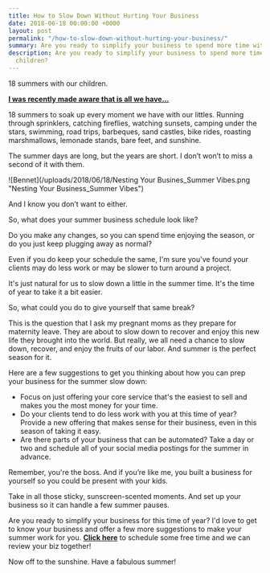 ```yaml
---
title: How to Slow Down Without Hurting Your Business
date: 2018-06-18 00:00:00 +0000
layout: post
permalink: "/how-to-slow-down-without-hurting-your-business/"
summary: Are you ready to simplify your business to spend more time with your children?
description: Are you ready to simplify your business to spend more time with your
  children?
---
```

18 summers with our children.

[**I was recently made aware that is all we have...**](https://www.mother.ly/life/we-only-have-18-summers-together-my-baby "Motherly - We only have 18 Summers Together")

18 summers to soak up every moment we have with our littles. Running through sprinklers, catching fireflies, watching sunsets, camping under the stars, swimming, road trips, barbeques, sand castles, bike rides, roasting marshmallows, lemonade stands, bare feet, and sunshine.

The summer days are long, but the years are short. I don’t won’t to miss a second of it with them.

![Bennet](/uploads/2018/06/18/Nesting Your Busines_Summer Vibes.png "Nesting Your Business_Summer Vibes")

And I know you don’t want to either.

So, what does your summer business schedule look like?

Do you make any changes, so you can spend time enjoying the season, or do you just keep plugging away as normal?

Even if you do keep your schedule the same, I'm sure you've found your clients may do less work or may be slower to turn around a project.

It's just natural for us to slow down a little in the summer time. It's the time of year to take it a bit easier.

So, what could you do to give yourself that same break?

This is the question that I ask my pregnant moms as they prepare for maternity leave. They are about to slow down to recover and enjoy this new life they brought into the world. But really, we all need a chance to slow down, recover, and enjoy the fruits of our labor. And summer is the perfect season for it.

Here are a few suggestions to get you thinking about how you can prep your business for the summer slow down:

* Focus on just offering your core service that's the easiest to sell and makes you the most money for your time.
* Do your clients tend to do less work with you at this time of year? Provide a new offering that makes sense for their business, even in this season of taking it easy.
* Are there parts of your business that can be automated? Take a day or two and schedule all of your social media postings for the summer in advance.

Remember, you're the boss. And if you’re like me, you built a business for yourself so you could be present with your kids.

Take in all those sticky, sunscreen-scented moments. And set up your business so it can handle a few summer pauses.

Are you ready to simplify your business for this time of year? I'd love to get to know your business and offer a few more suggestions to make your summer work for you. [**Click here**](http://www.nestingyourbusiness.com/contact/ "Nesting Your Business Contact") to schedule some free time and we can review your biz together!

Now off to the sunshine. Have a fabulous summer!